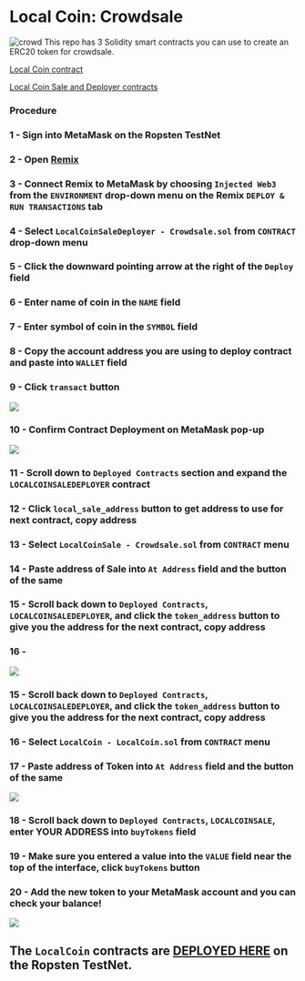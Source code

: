 # Local Coin: Crowdsale

![crowd](Images/crowd.png)
This repo has 3 Solidity smart contracts you can use to create an ERC20 token for crowdsale.

[Local Coin contract](Code/LocalCoin.sol)

[Local Coin Sale and Deployer contracts](Code/LocalCoin.sol)

### Procedure
### 1 - Sign into MetaMask on the Ropsten TestNet
### 2 - Open [Remix](remix.ethereum.org)
### 3 - Connect Remix to MetaMask by choosing `Injected Web3` from the `ENVIRONMENT` drop-down menu on the Remix `DEPLOY & RUN TRANSACTIONS` tab
### 4 - Select `LocalCoinSaleDeployer - Crowdsale.sol` from `CONTRACT` drop-down menu
### 5 - Click the downward pointing arrow at the right of the `Deploy` field
### 6 - Enter name of coin in the `NAME` field
### 7 - Enter symbol of coin in the `SYMBOL` field
### 8 - Copy the account address you are using to deploy contract and paste into `WALLET` field
### 9 - Click `transact` button

![](Images/chooseDeployer.png)

### 10 - Confirm Contract Deployment on MetaMask pop-up

![](Images/deploy.png)

### 11 - Scroll down to `Deployed Contracts` section and expand the `LOCALCOINSALEDEPLOYER` contract
### 12 - Click `local_sale_address` button to get address to use for next contract, copy address
### 13 - Select `LocalCoinSale - Crowdsale.sol` from `CONTRACT` menu
### 14 - Paste address of Sale into `At Address` field and the button of the same
### 15 - Scroll back down to `Deployed Contracts`, `LOCALCOINSALEDEPLOYER`, and click the `token_address` button to give you the address for the next contract, copy address
### 16 - 

![](Images/saleAddress.png)

### 15 - Scroll back down to `Deployed Contracts`, `LOCALCOINSALEDEPLOYER`, and click the `token_address` button to give you the address for the next contract, copy address
### 16 - Select `LocalCoin - LocalCoin.sol` from `CONTRACT` menu
### 17 - Paste address of Token into `At Address` field and the button of the same

![](Images/tokenAddress.png)

### 18 - Scroll back down to `Deployed Contracts`, `LOCALCOINSALE`, enter YOUR ADDRESS into `buyTokens` field
### 19 - Make sure you entered a value into the `VALUE` field near the top of the interface, click `buyTokens` button
### 20 - Add the new token to your MetaMask account and you can check your balance!

![](Images/buyToken.png)

## The `LocalCoin` contracts are [DEPLOYED HERE](https://ropsten.etherscan.io/address/0xbcbb960f7428b6fd3cd07ff26561f37d82339f11) on the Ropsten TestNet.